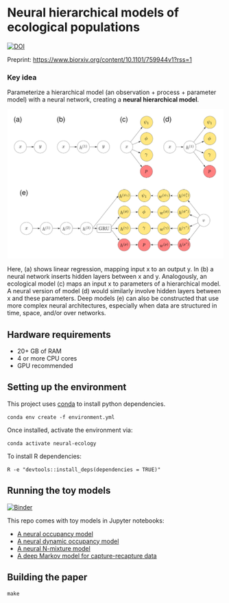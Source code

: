 # Neural hierarchical models of ecological populations

[![DOI](https://zenodo.org/badge/206636551.svg)](https://zenodo.org/badge/latestdoi/206636551)

Preprint: https://www.biorxiv.org/content/10.1101/759944v1?rss=1

### Key idea

Parameterize a hierarchical model (an observation + process + parameter model) with a neural network, creating a **neural hierarchical model**.

![Alt text](./fig/fig2.svg)

Here, (a) shows linear regression, mapping input x to an output y. 
In (b) a neural network inserts hidden layers between x and y.
Analogously, an ecological model (c) maps an input x to parameters of a hierarchical model.
A neural version of model (d) would similarly involve hidden layers between x and these parameters. 
Deep models (e) can also be constructed that use more complex neural architectures, especially when data are structured in time, space, and/or over networks. 


## Hardware requirements

- 20+ GB of RAM
- 4 or more CPU cores
- GPU recommended

## Setting up the environment

This project uses [conda](https://docs.conda.io/en/latest/) to install python dependencies.

```
conda env create -f environment.yml
```

Once installed, activate the environment via:

```
conda activate neural-ecology
```

To install R dependencies:

```
R -e "devtools::install_deps(dependencies = TRUE)"
```

## Running the toy models

[![Binder](https://mybinder.org/badge_logo.svg)](https://mybinder.org/v2/gh/mbjoseph/neuralecology/master)

This repo comes with toy models in Jupyter notebooks:

- [A neural occupancy model](simple-occupancy.ipynb)
- [A neural dynamic occupancy model](dynamic-occupancy.ipynb)
- [A neural N-mixture model](n-mixture-model.ipynb)
- [A deep Markov model for capture-recapture data](hidden-markov-model.ipynb)

## Building the paper

```
make
```

